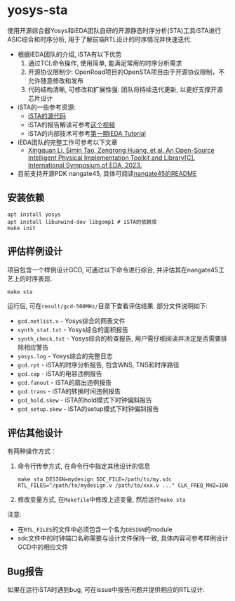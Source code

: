 # yosys-sta

使用开源综合器Yosys和iEDA团队自研的开源静态时序分析(STA)工具iSTA进行ASIC综合和时序分析,
用于了解前端RTL设计的时序情况并快速迭代.

* 根据iEDA团队的介绍, iSTA有以下优势
  1. 通过TCL命令操作, 使用简单, 能满足常用的时序分析需求
  1. 开源协议限制少: OpenRoad项目的OpenSTA项目由于开源协议限制，不允许随意修改和发布
  1. 代码结构清晰, 可修改和扩展性强: 团队将持续迭代更新, 以更好支撑开源芯片设计
* iSTA的一些参考资源:
  * [iSTA的源代码](https://github.com/OSCC-Project/iEDA/tree/master/src/operation/iSTA)
  * iSTA的报告解读可参考[这个视频](https://www.bilibili.com/video/BV1yF411Q7D8/?share_source=copy_web&vd_source=8230a7f4787a3667ffb4d4488d7ad851&t=3898)
  * iSTA的内部技术可参考[第一期iEDA Tutorial](https://www.bilibili.com/video/BV1yF411Q7D8)
* iEDA团队的完整工作可参考以下文章
  * [Xingquan Li, Simin Tao, Zengrong Huang, et al. An Open-Source Intelligent Physical Implementation Toolkit and Library[C]. International Symposium of EDA, 2023.](https://github.com/OSCC-Project/iEDA/blob/master/docs/paper/ISEDA'23-iEDA-final.pdf)
* 目前支持开源PDK nangate45, 具体可阅读[nangate45的README](nangate45/README.md)

## 安装依赖

```shell
apt install yosys
apt install libunwind-dev libgomp1 # iSTA的依赖库
make init
```

## 评估样例设计

项目包含一个样例设计GCD, 可通过以下命令进行综合, 并评估其在nangate45工艺上的时序表现.

```shell
make sta
```

运行后, 可在`result/gcd-500MHz/`目录下查看评估结果. 部分文件说明如下:
* `gcd.netlist.v` - Yosys综合的网表文件
* `synth_stat.txt` - Yosys综合的面积报告
* `synth_check.txt` - Yosys综合的检查报告, 用户需仔细阅读并决定是否需要排除相应警告
* `yosys.log` - Yosys综合的完整日志
* `gcd.rpt` - iSTA的时序分析报告, 包含WNS, TNS和时序路径
* `gcd.cap` - iSTA的电容违例报告
* `gcd.fanout` - iSTA的扇出违例报告
* `gcd.trans` - iSTA的转换时间违例报告
* `gcd_hold.skew` - iSTA的hold模式下时钟偏斜报告
* `gcd_setup.skew` - iSTA的setup模式下时钟偏斜报告

## 评估其他设计

有两种操作方式：
1. 命令行传参方式, 在命令行中指定其他设计的信息
   ```shell
   make sta DESIGN=mydesign SDC_FILE=/path/to/my.sdc RTL_FILES="/path/to/mydesign.v /path/to/xxx.v ..." CLK_FREQ_MHZ=100
   ```
1. 修改变量方式, 在`Makefile`中修改上述变量, 然后运行`make sta`

注意:
* 在`RTL_FILES`的文件中必须包含一个名为`DESIGN`的module
* sdc文件中的时钟端口名称需要与设计文件保持一致, 具体内容可参考样例设计GCD中的相应文件

## Bug报告

如果在运行iSTA时遇到bug, 可在issue中报告问题并提供相应的RTL设计.
